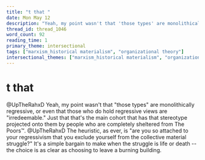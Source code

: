 ```yaml
---
title: "t that "
date: Mon May 12
description: "Yeah, my point wasn't that 'those types' are monolithically regressive, or even that those who do hold regressive views are 'irredeemable.'"
thread_id: thread_1046
word_count: 92
reading_time: 1
primary_theme: intersectional
tags: ["marxism_historical materialism", "organizational theory"]
intersectional_themes: ["marxism_historical materialism", "organizational theory"]
---
```


# t that 

@UpTheRahxD Yeah, my point wasn't that "those types" are monolithically regressive, or even that those who do hold regressive views are "irredeemable." Just that that's the main cohort that has that stereotype projected onto them by people who are completely sheltered from The Poors™️. @UpTheRahxD The heuristic, as ever, is "are you so attached to your regressivism that you exclude yourself from the collective material struggle?" It's a simple bargain to make when the struggle is life or death -- the choice is as clear as choosing to leave a burning building.